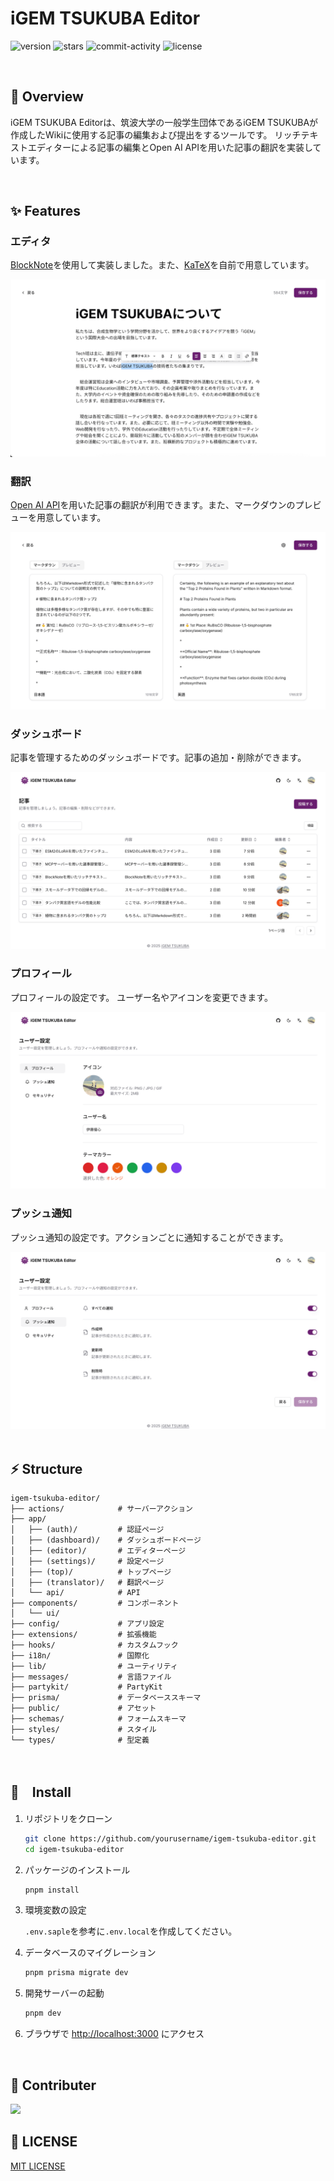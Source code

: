 # iGEM TSUKUBA Editor

![version](https://img.shields.io/badge/version-1.0.0-red.svg)
![stars](https://img.shields.io/github/stars/yushin-ito/igem-tsukuba-editor?color=yellow)
![commit-activity](https://img.shields.io/github/commit-activity/t/yushin-ito/igem-tsukuba-editor)
![license](https://img.shields.io/badge/license-MIT-green)

<br/>

## 📝 Overview

iGEM TSUKUBA Editorは、筑波大学の一般学生団体であるiGEM TSUKUBAが作成したWikiに使用する記事の編集および提出をするツールです。
リッチテキストエディターによる記事の編集とOpen AI APIを用いた記事の翻訳を実装しています。

<br/>

## ✨ Features

### エディタ

[BlockNote](https://www.blocknotejs.org/)を使用して実装しました。また、[KaTeX](https://katex.org/)を自前で用意しています。

<picture>
  <source media="(prefers-color-scheme: dark)" srcset="./assets/editor-dark.png">
  <img src="./assets/editor-light.png">
</picture>

<br/>

### 翻訳

[Open AI API](https://openai.com/)を用いた記事の翻訳が利用できます。また、マークダウンのプレビューを用意しています。

<picture>
  <source media="(prefers-color-scheme: dark)" srcset="./assets/translator-dark.png">
  <img src="./assets/translator-light.png">
</picture>

<br/>

### ダッシュボード

記事を管理するためのダッシュボードです。記事の追加・削除ができます。

<picture>
  <source media="(prefers-color-scheme: dark)" srcset="./assets/dashboard-dark.png">
  <img src="./assets/dashboard-light.png">
</picture>

<br/>

### プロフィール

プロフィールの設定です。 ユーザー名やアイコンを変更できます。

<picture>
  <source media="(prefers-color-scheme: dark)" srcset="./assets/profile-setting-dark.png">
  <img src="./assets/profile-setting-light.png">
</picture>

<br/>

### プッシュ通知

プッシュ通知の設定です。アクションごとに通知することができます。

<picture>
  <source media="(prefers-color-scheme: dark)" srcset="./assets/notification-setting-dark.png">
  <img src="./assets/notification-setting-light.png">
</picture>

<br/>
<br/>

## ⚡️ Structure

```
igem-tsukuba-editor/
├── actions/            # サーバーアクション
├── app/
│   ├── (auth)/         # 認証ページ
│   ├── (dashboard)/    # ダッシュボードページ
│   ├── (editor)/       # エディターページ
│   ├── (settings)/     # 設定ページ
│   ├── (top)/          # トップページ
│   ├── (translator)/   # 翻訳ページ
│   └── api/            # API
├── components/         # コンポーネント
│   └── ui/
├── config/             # アプリ設定
├── extensions/         # 拡張機能
├── hooks/              # カスタムフック
├── i18n/               # 国際化
├── lib/                # ユーティリティ
├── messages/           # 言語ファイル
├── partykit/           # PartyKit
├── prisma/             # データベーススキーマ
├── public/             # アセット
├── schemas/            # フォームスキーマ
├── styles/             # スタイル
└── types/              # 型定義
```

<br/>

## 🚀　Install

1. リポジトリをクローン

   ```bash
   git clone https://github.com/yourusername/igem-tsukuba-editor.git
   cd igem-tsukuba-editor
   ```

2. パッケージのインストール

   ```bash
   pnpm install
   ```

3. 環境変数の設定

   `.env.saple`を参考に`.env.local`を作成してください。

4. データベースのマイグレーション

   ```bash
   pnpm prisma migrate dev
   ```

5. 開発サーバーの起動

   ```bash
   pnpm dev
   ```

6. ブラウザで [http://localhost:3000](http://localhost:3000) にアクセス

<br/>

## 🤝 Contributer

<a href="https://github.com/yushin-ito">
  <img  src="https://avatars.githubusercontent.com/u/75526539?s=48&v=4" width="64px">
</a>

<br/>

## 📜 LICENSE

[MIT LICENSE](LICENSE)
